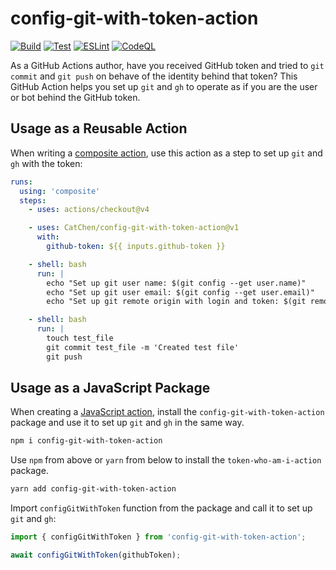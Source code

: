 # config-git-with-token-action

[![Build](https://github.com/CatChen/config-git-with-token-action/actions/workflows/build.yml/badge.svg?branch=main&event=push)](https://github.com/CatChen/config-git-with-token-action/actions/workflows/build.yml)
[![Test](https://github.com/CatChen/config-git-with-token-action/actions/workflows/test.yml/badge.svg?branch=main&event=push)](https://github.com/CatChen/config-git-with-token-action/actions/workflows/test.yml)
[![ESLint](https://github.com/CatChen/config-git-with-token-action/actions/workflows/eslint.yml/badge.svg?branch=main&event=push)](https://github.com/CatChen/config-git-with-token-action/actions/workflows/eslint.yml)
[![CodeQL](https://github.com/CatChen/config-git-with-token-action/actions/workflows/codeql.yml/badge.svg?branch=main&event=schedule)](https://github.com/CatChen/config-git-with-token-action/actions/workflows/codeql.yml)

As a GitHub Actions author, have you received GitHub token and tried to `git commit` and `git push` on behave of the identity behind that token? This GitHub Action helps you set up `git` and `gh` to operate as if you are the user or bot behind the GitHub token.

## Usage as a Reusable Action

When writing a [composite action](https://docs.github.com/en/actions/creating-actions/creating-a-composite-action), use this action as a step to set up `git` and `gh` with the token:

```yaml
runs:
  using: 'composite'
  steps:
    - uses: actions/checkout@v4

    - uses: CatChen/config-git-with-token-action@v1
      with:
        github-token: ${{ inputs.github-token }}

    - shell: bash
      run: |
        echo "Set up git user name: $(git config --get user.name)"
        echo "Set up git user email: $(git config --get user.email)"
        echo "Set up git remote origin with login and token: $(git remote get-url origin)"

    - shell: bash
      run: |
        touch test_file
        git commit test_file -m 'Created test file'
        git push
```

## Usage as a JavaScript Package

When creating a [JavaScript action](https://docs.github.com/en/actions/creating-actions/creating-a-javascript-action), install the `config-git-with-token-action` package and use it to set up `git` and `gh` in the same way.

```bash
npm i config-git-with-token-action
```

Use `npm` from above or `yarn` from below to install the `token-who-am-i-action` package.

```bash
yarn add config-git-with-token-action
```

Import `configGitWithToken` function from the package and call it to set up `git` and `gh`:

```TypeScript
import { configGitWithToken } from 'config-git-with-token-action';

await configGitWithToken(githubToken);
```
